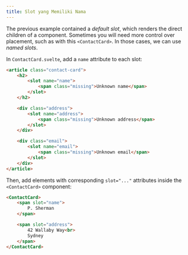 ```yaml
---
title: Slot yang Memiliki Nama
---
```


The previous example contained a *default slot*, which renders the direct children of a component. Sometimes you will need more control over placement, such as with this `<ContactCard>`. In those cases, we can use *named slots*.

In `ContactCard.svelte`, add a `name` attribute to each slot:

```html
<article class="contact-card">
	<h2>
		<slot name="name">
			<span class="missing">Unknown name</span>
		</slot>
	</h2>

	<div class="address">
		<slot name="address">
			<span class="missing">Unknown address</span>
		</slot>
	</div>

	<div class="email">
		<slot name="email">
			<span class="missing">Unknown email</span>
		</slot>
	</div>
</article>
```

Then, add elements with corresponding `slot="..."` attributes inside the `<ContactCard>` component:

```html
<ContactCard>
	<span slot="name">
		P. Sherman
	</span>

	<span slot="address">
		42 Wallaby Way<br>
		Sydney
	</span>
</ContactCard>
```